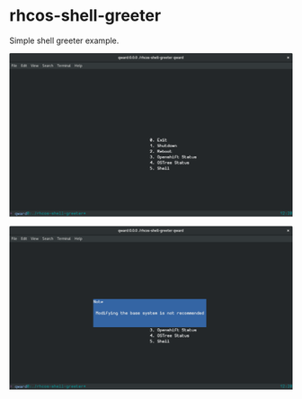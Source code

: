 rhcos-shell-greeter
===================

Simple shell greeter example.

![menu](img/rhcos-shell-menu.png)


![start shell](img/rhcos-shell-run-shell.png)
